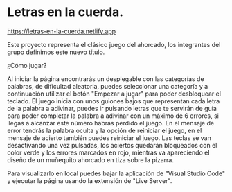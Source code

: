 # Letras en la cuerda.
https://letras-en-la-cuerda.netlify.app

Este proyecto representa el clásico juego del ahorcado, los integrantes del grupo definimos este nuevo título.

¿Cómo jugar?

Al iniciar la página encontrarás un desplegable con las categorías de palabras, de dificultad aleatoria, puedes seleccionar una categoría y a continuación utilizar el botón "Empezar a jugar" para poder desbloquear el teclado. 
El juego inicia con unos guiones bajos que representan cada letra de la palabra a adivinar, puedes ir pulsando letras que te servirán de guía para poder completar la palabra a adivinar con un máximo de 6 errores, si llegas a alcanzar este número habrás perdido el juego. 
En el mensaje de error tendrás la palabra oculta y la opción de reiniciar el juego, en el mensaje de acierto también puedes reiniciar el juego.
Las teclas se van desactivando una vez pulsadas, los aciertos quedarán bloqueados con el color verde y los errores marcados en rojo, mientras va apareciendo el diseño de un muñequito ahorcado en tiza sobre la pizarra.


Para visualizarlo en local puedes bajar la aplicación de "Visual Studio Code" y ejecutar la página usando la extensión de "Live Server".








